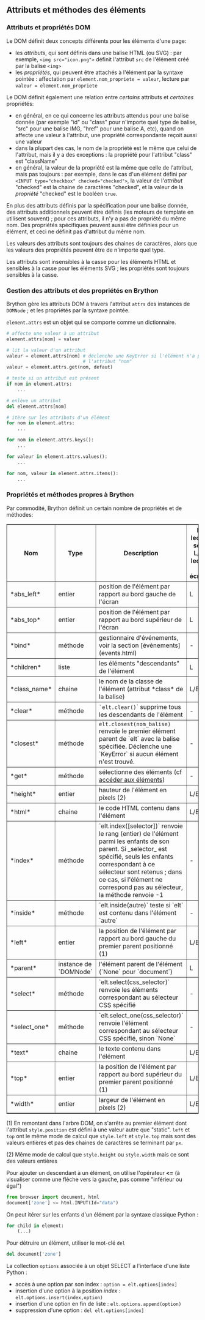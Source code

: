 Attributs et méthodes des éléments
----------------------------------

### Attributs et propriétés DOM

Le DOM définit deux concepts différents pour les éléments d'une page:

- les _attributs_, qui sont définis dans une balise HTML (ou SVG) : par
  exemple, `<img src="icon.png">` définit l'attribut `src` de l'élément créé
  par la balise `<img>`
- les _propriétés_, qui peuvent être attachés à l'élément par la syntaxe
  pointée : affectation par `element.nom_propriete = valeur`, lecture par
  `valeur = element.nom_propriete`

Le DOM définit également une relation entre _certains_ attributs et
_certaines_ propriétés:

- en général, en ce qui concerne les attributs attendus pour une balise donnée
  (par exemple "id" ou "class" pour n'importe quel type de balise, "src" pour
  une balise IMG, "href" pour une balise A, etc), quand on affecte une valeur
  à l'attribut, une propriété correspondante reçoit aussi une valeur
- dans la plupart des cas, le nom de la propriété est le même que celui de
  l'attribut, mais il y a des exceptions : la propriété pour l'attribut
  "class" est "className"
- en général, la valeur de la propriété est la même que celle de l'attribut,
  mais pas toujours : par exemple, dans le cas d'un élément défini par
  `<INPUT type="checkbox" checked="checked">`, la valeur de l'_attribut_
  "checked" est la chaine de caractères "checked", et la valeur de la
  _propriété_ "checked" est le booléen `true`.

En plus des attributs définis par la spécification pour une balise donnée, des
attributs additionnels peuvent être définis (les moteurs de template en
utilisent souvent) ; pour ces attributs, il n'y a pas de propriété du même
nom. Des propriétés spécifiques peuvent aussi être définies pour un élément,
et ceci ne définit pas d'attribut du même nom.

Les valeurs des attributs sont toujours des chaines de caractères, alors que
les valeurs des propriétés peuvent être de n'importe quel type.

Les attributs sont insensibles à la casse pour les éléments HTML et sensibles
à la casse pour les éléments SVG ; les propriétés sont toujours sensibles à la 
casse.

### Gestion des attributs et des propriétés en Brython

Brython gère les attributs DOM à travers l'attribut `attrs` des instances de
`DOMNode` ; et les propriétés par la syntaxe pointée.

`element.attrs` est un objet qui se comporte comme un dictionnaire.

```python
# affecte une valeur à un attribut
element.attrs[nom] = valeur

# lit la valeur d'un attribut
valeur = element.attrs[nom] # déclenche une KeyError si l'élément n'a pas
                            # l'attribut "nom"
valeur = element.attrs.get(nom, defaut)

# teste si un attribut est présent
if nom in element.attrs:
    ...

# enlève un attribut
del element.attrs[nom]

# itère sur les attributs d'un élément
for nom in element.attrs:
    ...

for nom in element.attrs.keys():
    ...

for valeur in element.attrs.values():
    ...

for nom, valeur in element.attrs.items():
    ...
```

### Propriétés et méthodes propres à Brython

Par commodité, Brython définit un certain nombre de propriétés et de méthodes:

<table border=1 cellpadding=3>
<tr>
<th>Nom</th><th>Type</th><th>Description</th><th>L = lecture seule<br>L/E = lecture + écriture</th>
</tr>

<tr>
<td>*abs_left*</td><td>entier</td><td>position de l'élément par rapport au bord gauche de l'écran</td><td>L</td>
</tr>

<tr>
<td>*abs_top*</td><td>entier</td><td>position de l'élément par rapport au bord supérieur de l'écran</td><td>L</td>
</tr>

<tr>
<td>*bind*</td><td>méthode</td><td>gestionnaire d'événements, voir la section [événements](events.html)</td><td>-</td>
</tr>

<tr>
<td>*children*</td><td>liste</td><td>les éléments "descendants" de l'élément</td><td>L</td>
</tr>

<tr>
<td>*class_name*</td><td>chaine</td><td>le nom de la classe de l'élément (attribut *class* de la balise)<br></td><td>L/E</td>
</tr>

<tr>
<td>*clear*</td><td>méthode</td><td><code>`elt.clear()</code>` supprime tous les descendants de l'élément</td><td>-</td>
</tr>

<tr>
<td>*closest*</td>
<td>méthode</td>
<td><code>elt.closest(nom_balise)</code> renvoie le premier élément parent
de `elt` avec la balise spécifiée. Déclenche une `KeyError` si aucun élément
n'est trouvé.</td>
<td>-</td>
</tr>

<tr>
<td>*get*</td><td>méthode</td><td>sélectionne des éléments (cf <a href="access.html">accéder aux éléments</a>)</td><td>-</td>
</tr>

<tr>
<td>*height*</td><td>entier</td><td>hauteur de l'élément en pixels (2)</td><td>L/E</td>
</tr>

<tr>
<td>*html*</td><td>chaine</td><td>le code HTML  contenu dans l'élément</td><td>L/E</td>
</tr>

<tr>
<td>*index*</td><td>méthode</td><td>`elt.index([selector])` renvoie le rang (entier) de l'élément parmi les enfants de son parent.
Si _selector_ est spécifié, seuls les enfants correspondant à ce sélecteur sont retenus ; dans ce cas, si l'élément
ne correspond pas au sélecteur, la méthode renvoie -1</td><td>-</td>
</tr>

<tr>
<td>*inside*</td><td>méthode</td><td>`elt.inside(autre)` teste si `elt` est contenu dans l'élément `autre`</td><td>-</td>
</tr>

<tr>
<td>*left*</td><td>entier</td><td>la position de l'élément par rapport au bord gauche du premier parent positionné (1)</td><td>L/E</td>
</tr>

<tr>
<td>*parent*</td><td>instance de `DOMNode`</td><td>l'élément parent de l'élément (`None` pour `document`)</td><td>L</td>
</tr>

<tr>
<td>*select*</td><td>méthode</td><td>`elt.select(css_selector)` renvoie les éléments correspondant au sélecteur CSS spécifié</td><td>-</td>
</tr>

<tr>
<td>*select_one*</td>
<td>méthode</td>
<td>`elt.select_one(css_selector)` renvoie l'élément correspondant au sélecteur CSS spécifié, sinon `None`</td>
<td>-</td>
</tr>

<tr>
<td>*text*</td><td>chaine</td><td>le texte contenu dans l'élément</td><td>L/E</td>
</tr>

<tr>
<td>*top*</td><td>entier</td><td>la position de l'élément par rapport au bord supérieur du premier parent positionné (1) </td><td>L/E</td>
</tr>

<tr>
<td>*width*</td><td>entier</td><td>largeur de l'élément en pixels (2)</td><td>L/E</td>
</tr>


</table>

(1) En remontant dans l'arbre DOM, on s'arrête au premier élément dont l'attribut `style.position` est défini à une valeur autre que "static". `left` et `top` ont le même mode de calcul que `style.left` et `style.top` mais sont des valeurs entières et pas des chaines de caractères se terminant par `px`.

(2) Même mode de calcul que `style.height` ou `style.width` mais ce sont des valeurs entières

Pour ajouter un descendant à un élément, on utilise l'opérateur __<=__ (à visualiser comme une flèche vers la gauche, pas comme "inférieur ou égal")

```python
from browser import document, html
document['zone'] <= html.INPUT(Id="data")
```

On peut itérer sur les enfants d'un élément par la syntaxe classique Python :

```python
for child in element:
    (...)
```

Pour détruire un élément, utiliser le mot-clé `del`
```python
del document['zone']
```

La collection `options` associée à un objet SELECT a l'interface d'une liste Python :

- accès à une option par son index : `option = elt.options[index]`
- insertion d'une option à la position _index_ : `elt.options.insert(index,option)`
- insertion d'une option en fin de liste : `elt.options.append(option)`
- suppression d'une option : `del elt.options[index]`

